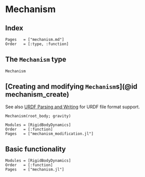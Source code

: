 # Mechanism

## Index

```@index
Pages   = ["mechanism.md"]
Order   = [:type, :function]
```

## The `Mechanism` type

```@docs
Mechanism
```

## [Creating and modifying `Mechanism`s](@id mechanism_create)

See also [URDF Parsing and Writing](@ref) for URDF file format support.

```@docs
Mechanism(root_body; gravity)
```

```@autodocs
Modules = [RigidBodyDynamics]
Order   = [:function]
Pages   = ["mechanism_modification.jl"]
```

## Basic functionality

```@autodocs
Modules = [RigidBodyDynamics]
Order   = [:function]
Pages   = ["mechanism.jl"]
```
